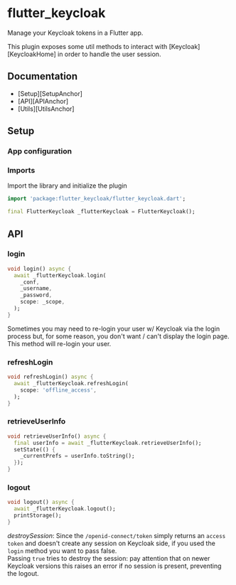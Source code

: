 # flutter_keycloak

Manage your Keycloak tokens in a Flutter app.

This plugin exposes some util methods to interact with [Keycloak][KeycloakHome] in order to handle the user session.

## Documentation

- [Setup][SetupAnchor]
- [API][APIAnchor]
- [Utils][UtilsAnchor]

## Setup

### App configuration

### Imports
Import the library and initialize the plugin
```dart
import 'package:flutter_keycloak/flutter_keycloak.dart';

final FlutterKeycloak _flutterKeycloak = FlutterKeycloak();
```

## API
### login

```dart
void login() async {
  await _flutterKeycloak.login(
    _conf,
    _username,
    _password,
    scope: _scope,
  );
}
```

Sometimes you may need to re-login your user w/ Keycloak via the login process but, for some reason, you don't want / can't display the login page.<br>
This method will re-login your user.

### refreshLogin

```dart
void refreshLogin() async {
  await _flutterKeycloak.refreshLogin(
    scope: 'offline_access',
  );
}
```

### retrieveUserInfo
```dart
void retrieveUserInfo() async {
  final userInfo = await _flutterKeycloak.retrieveUserInfo();
  setState(() {
    _currentPrefs = userInfo.toString();
  });
}
```

### logout
```dart
void logout() async {
  await _flutterKeycloak.logout();
  printStorage();
}
```

_destroySession_: Since the `/openid-connect/token` simply returns an `access token` and doesn't create any session on Keycloak side, if you used the `login` method you want to pass false.<br/>
Passing `true` tries to destroy the session: pay attention that on newer Keycloak versions this raises an error if no session is present, preventing the logout.